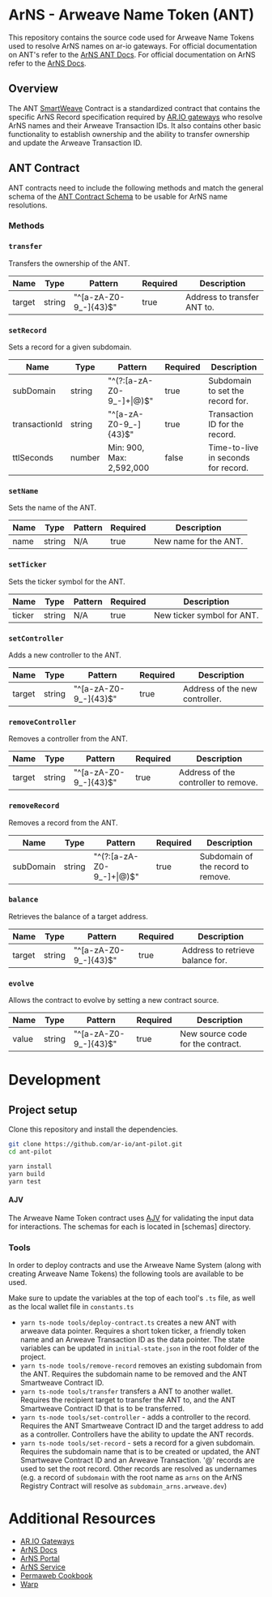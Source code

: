 
# ArNS - Arweave Name Token (ANT)

This repository contains the source code used for Arweave Name Tokens used to resolve ArNS names on ar-io gateways. For official documentation on ANT's refer to the [ArNS ANT Docs]. For official documentation on ArNS refer to the [ArNS Docs].

## Overview

The ANT [SmartWeave] Contract is a standardized contract that contains the specific ArNS Record specification required by [AR.IO gateways] who resolve ArNS names and their Arweave Transaction IDs. It also contains other basic functionality to establish ownership and the ability to transfer ownership and update the Arweave Transaction ID.

## ANT Contract

ANT contracts need to include the following methods and match the general schema of the [ANT Contract Schema] to be usable for ArNS name resolutions. 

### Methods




### `transfer`

Transfers the ownership of the ANT.

| Name   | Type   | Pattern               | Required | Description                 |
| ------ | ------ | --------------------- | -------- | --------------------------- |
| target | string | "^[a-zA-Z0-9_-]{43}$" | true     | Address to transfer ANT to. |


### `setRecord`

Sets a record for a given subdomain.

| Name          | Type   | Pattern                   | Required | Description                         |
| ------------- | ------ | ------------------------- | -------- | ----------------------------------- |
| subDomain     | string | "^(?:[a-zA-Z0-9_-]+\|@)$" | true     | Subdomain to set the record for.    |
| transactionId | string | "^[a-zA-Z0-9_-]{43}$"     | true     | Transaction ID for the record.      |
| ttlSeconds    | number | Min: 900, Max: 2,592,000  | false    | Time-to-live in seconds for record. |


### `setName`

Sets the name of the ANT.

| Name | Type   | Pattern | Required | Description           |
| ---- | ------ | ------- | -------- | --------------------- |
| name | string | N/A     | true     | New name for the ANT. |


### `setTicker`

Sets the ticker symbol for the ANT.

| Name   | Type   | Pattern | Required | Description                |
| ------ | ------ | ------- | -------- | -------------------------- |
| ticker | string | N/A     | true     | New ticker symbol for ANT. |


### `setController`

Adds a new controller to the ANT.

| Name   | Type   | Pattern               | Required | Description                    |
| ------ | ------ | --------------------- | -------- | ------------------------------ |
| target | string | "^[a-zA-Z0-9_-]{43}$" | true     | Address of the new controller. |

### `removeController`

Removes a controller from the ANT.

| Name   | Type   | Pattern               | Required | Description                          |
| ------ | ------ | --------------------- | -------- | ------------------------------------ |
| target | string | "^[a-zA-Z0-9_-]{43}$" | true     | Address of the controller to remove. |

### `removeRecord`

Removes a record from the ANT.

| Name      | Type   | Pattern                   | Required | Description                        |
| --------- | ------ | ------------------------- | -------- | ---------------------------------- |
| subDomain | string | "^(?:[a-zA-Z0-9_-]+\|@)$" | true     | Subdomain of the record to remove. |

### `balance`

Retrieves the balance of a target address.

| Name   | Type   | Pattern               | Required | Description                      |
| ------ | ------ | --------------------- | -------- | -------------------------------- |
| target | string | "^[a-zA-Z0-9_-]{43}$" | true     | Address to retrieve balance for. |

### `evolve`

Allows the contract to evolve by setting a new contract source.

| Name  | Type   | Pattern               | Required | Description                       |
| ----- | ------ | --------------------- | -------- | --------------------------------- |
| value | string | "^[a-zA-Z0-9_-]{43}$" | true     | New source code for the contract. |

# Development

## Project setup

Clone this repository and install the dependencies.

```bash
git clone https://github.com/ar-io/ant-pilot.git
cd ant-pilot
```

```typescript
yarn install
yarn build
yarn test
```

#### AJV

The Arweave Name Token contract uses [AJV] for validating the input data for interactions. The schemas for each is located in [schemas] directory.

### Tools

In order to deploy contracts and use the Arweave Name System (along with creating Arweave Name Tokens) the following tools are available to be used.

Make sure to update the variables at the top of each tool's `.ts` file, as well as the local wallet file in `constants.ts`

- `yarn ts-node tools/deploy-contract.ts` creates a new ANT with arweave data pointer. Requires a short token ticker, a friendly token name and an Arweave Transaction ID as the data pointer. The state variables can be updated in `initial-state.json` in the root folder of the project.
- `yarn ts-node tools/remove-record` removes an existing subdomain from the ANT. Requires the subdomain name to be removed and the ANT Smartweave Contract ID.
- `yarn ts-node tools/transfer` transfers a ANT to another wallet. Requires the recipient target to transfer the ANT to, and the ANT Smartweave Contract ID that is to be transferred.
- `yarn ts-node tools/set-controller` - adds a controller to the record. Requires the ANT Smartweave Contract ID and the target address to add as a controller. Controllers have the ability to update the ANT records.
- `yarn ts-node tools/set-record` - sets a record for a given subdomain. Requires the subdomain name that is to be created or updated, the ANT Smartweave Contract ID and an Arweave Transaction. '@' records are used to set the root record. Other records are resolved as undernames (e.g. a record of `subdomain` with the root name as `arns` on the ArNS Registry Contract will resolve as `subdomain_arns.arweave.dev`)

# Additional Resources

- [AR.IO Gateways]
- [ArNS Docs]
- [ArNS Portal]
- [ArNS Service]
- [Permaweb Cookbook]
- [Warp]

[ANT Contract Schema]:./initial-state.json
[AR.IO Gateways]:https://ar.io/docs/gateway-network/#overview
[ArNS Docs]:https://ar.io/docs/arns/
[ArNS ANT Docs]:https://ar.io/docs/arns/#arweave-name-token-ant
[ArNS Service]:https://github.com/ar-io/arns-service
[ArNS Portal]:https://arns.app
[Permaweb Cookbook]:https://cookbook.arweave.dev/concepts/arns.html
[AJV]:https://ajv.js.org/guide/getting-started.html
[Warp]:https://academy.warp.cc
[SmartWeave]:https://github.com/ArweaveTeam/SmartWeave


